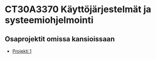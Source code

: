 # CT30A3370 Käyttöjärjestelmät ja systeemiohjelmointi
## Osaprojektit omissa kansioissaan
- [Projekti 1](https://github.com/j00lie/OSprojects/tree/main/p1)
